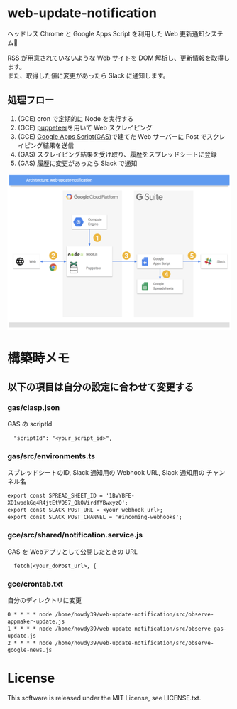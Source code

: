 # web-update-notification
ヘッドレス Chrome と Google Apps Script を利用した Web 更新通知システム

RSS が用意されていないような Web サイトを DOM 解析し、更新情報を取得します。  
また、取得した値に変更があったら Slack に通知します。

## 処理フロー
1. (GCE) cron で定期的に Node を実行する
2. (GCE) [puppeteer](https://github.com/GoogleChrome/puppeteer)を用いて Web スクレイピング
3. (GCE) [Google Apps Script(GAS)](https://developers.google.com/apps-script/)で建てた Web サーバーに Post でスクレイピング結果を送信
4. (GAS) スクレイピング結果を受け取り、履歴をスプレッドシートに登録
5. (GAS) 履歴に変更があったら Slack で通知

![アーキテクチャ](https://raw.githubusercontent.com/howdy39/web-update-notification/master/images/architecture.png "アーキテクチャ")


# 構築時メモ

## 以下の項目は自分の設定に合わせて変更する

### gas/clasp.json
GAS の scriptId
```
  "scriptId": "<your_script_id>",
```

### gas/src/environments.ts
スプレッドシートのID, Slack 通知用の Webhook URL, Slack 通知用の チャンネル名
```
export const SPREAD_SHEET_ID = '1BvYBFE-XD1wpdkGq4R4jtEtVOS7_QkOVirdfYBwxyzQ';
export const SLACK_POST_URL = <your_webhook_url>;
export const SLACK_POST_CHANNEL = '#incoming-webhooks';
```

### gce/src/shared/notification.service.js
GAS を Webアプリとして公開したときの URL
```
  fetch(<your_doPost_url>, {
```

### gce/crontab.txt
自分のディレクトリに変更
```
0 * * * * node /home/howdy39/web-update-notification/src/observe-appmaker-update.js
1 * * * * node /home/howdy39/web-update-notification/src/observe-gas-update.js
2 * * * * node /home/howdy39/web-update-notification/src/observe-google-news.js
```

# License
This software is released under the MIT License, see LICENSE.txt.
